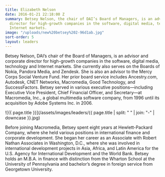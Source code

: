 ```yaml
---
title: Elizabeth Nelson
date: 2016-01-21 22:18:00 Z
summary: Betsey Nelson, the chair of DAI’s Board of Managers, is an advisor and corporate
  director for high-growth companies in the software, digital media, technology and
  Internet markets.
image: "/uploads/new%20betsey%202-96d1ab.jpg"
sort-order: 5
layout: leaders
---
```


Betsey Nelson, DAI’s chair of the Board of Managers, is an advisor and corporate director for high-growth companies in the software, digital media, technology and Internet markets. She currently also serves on the Boards of Nokia, Pandora Media, and Zendesk. She is also an advisor to the Mercy Corps Social Venture Fund. Her prior board service includes Ancestry.com, Autodesk, CNET Networks, Macromedia, Good Technology, and SuccessFactors. Betsey served in various executive positions—including Executive Vice President, Chief Financial Officer, and Secretary—at Macromedia, Inc., a global multimedia software company, from 1996 until its acquisition by Adobe Systems Inc. in 2006.

![{{ page.title }}](/assets/images/leaders/{{ page.title | split: " " | join: "-" | downcase }}.jpg)

Before joining Macromedia, Betsey spent eight years at Hewlett-Packard Company, where she held various positions in international finance and corporate development. She began her career as an Associate with Robert Nathan Associates in Washington, D.C., where she was involved in international development projects in Asia, Africa, and Latin America for the U.S. Agency for International Development and the World Bank. Betsey holds an M.B.A. in finance with distinction from the Wharton School at the University of Pennsylvania and bachelor’s degree in foreign service from Georgetown University.